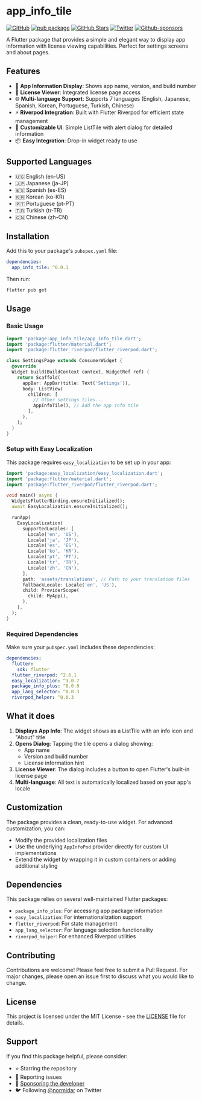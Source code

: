 # app_info_tile

[![GitHub](https://img.shields.io/github/license/normidar/app_info_tile.svg)](https://github.com/normidar/app_info_tile/blob/main/LICENSE)
[![pub package](https://img.shields.io/pub/v/app_info_tile.svg)](https://pub.dartlang.org/packages/app_info_tile)
[![GitHub Stars](https://img.shields.io/github/stars/normidar/app_info_tile.svg)](https://github.com/normidar/app_info_tile/stargazers)
[![Twitter](https://img.shields.io/twitter/url/https/twitter.com/normidar.svg?style=social&label=Follow%20%40normidar)](https://twitter.com/normidar)
[![Github-sponsors](https://img.shields.io/badge/sponsor-30363D?logo=GitHub-Sponsors&logoColor=#EA4AAA)](https://github.com/sponsors/normidar)

A Flutter package that provides a simple and elegant way to display app information with license viewing capabilities. Perfect for settings screens and about pages.

## Features

- 📱 **App Information Display**: Shows app name, version, and build number
- 📄 **License Viewer**: Integrated license page access
- 🌐 **Multi-language Support**: Supports 7 languages (English, Japanese, Spanish, Korean, Portuguese, Turkish, Chinese)
- ⚡ **Riverpod Integration**: Built with Flutter Riverpod for efficient state management
- 🎨 **Customizable UI**: Simple ListTile with alert dialog for detailed information
- 📦 **Easy Integration**: Drop-in widget ready to use

## Supported Languages

- 🇺🇸 English (en-US)
- 🇯🇵 Japanese (ja-JP) 
- 🇪🇸 Spanish (es-ES)
- 🇰🇷 Korean (ko-KR)
- 🇵🇹 Portuguese (pt-PT)
- 🇹🇷 Turkish (tr-TR)
- 🇨🇳 Chinese (zh-CN)

## Installation

Add this to your package's `pubspec.yaml` file:

```yaml
dependencies:
  app_info_tile: ^0.0.1
```

Then run:

```bash
flutter pub get
```

## Usage

### Basic Usage

```dart
import 'package:app_info_tile/app_info_tile.dart';
import 'package:flutter/material.dart';
import 'package:flutter_riverpod/flutter_riverpod.dart';

class SettingsPage extends ConsumerWidget {
  @override
  Widget build(BuildContext context, WidgetRef ref) {
    return Scaffold(
      appBar: AppBar(title: Text('Settings')),
      body: ListView(
        children: [
          // Other settings tiles...
          AppInfoTile(), // Add the app info tile
        ],
      ),
    );
  }
}
```

### Setup with Easy Localization

This package requires `easy_localization` to be set up in your app:

```dart
import 'package:easy_localization/easy_localization.dart';
import 'package:flutter/material.dart';
import 'package:flutter_riverpod/flutter_riverpod.dart';

void main() async {
  WidgetsFlutterBinding.ensureInitialized();
  await EasyLocalization.ensureInitialized();

  runApp(
    EasyLocalization(
      supportedLocales: [
        Locale('en', 'US'),
        Locale('ja', 'JP'),
        Locale('es', 'ES'),
        Locale('ko', 'KR'),
        Locale('pt', 'PT'),
        Locale('tr', 'TR'),
        Locale('zh', 'CN'),
      ],
      path: 'assets/translations', // Path to your translation files
      fallbackLocale: Locale('en', 'US'),
      child: ProviderScope(
        child: MyApp(),
      ),
    ),
  );
}
```

### Required Dependencies

Make sure your `pubspec.yaml` includes these dependencies:

```yaml
dependencies:
  flutter:
    sdk: flutter
  flutter_riverpod: ^2.6.1
  easy_localization: ^3.0.7
  package_info_plus: ^8.0.0
  app_lang_selector: ^0.0.3
  riverpod_helper: ^0.0.3
```

## What it does

1. **Displays App Info**: The widget shows as a ListTile with an info icon and "About" title
2. **Opens Dialog**: Tapping the tile opens a dialog showing:
   - App name
   - Version and build number
   - License information hint
3. **License Viewer**: The dialog includes a button to open Flutter's built-in license page
4. **Multi-language**: All text is automatically localized based on your app's locale

## Customization

The package provides a clean, ready-to-use widget. For advanced customization, you can:

- Modify the provided localization files
- Use the underlying `AppInfoPod` provider directly for custom UI implementations
- Extend the widget by wrapping it in custom containers or adding additional styling

## Dependencies

This package relies on several well-maintained Flutter packages:

- `package_info_plus`: For accessing app package information
- `easy_localization`: For internationalization support
- `flutter_riverpod`: For state management
- `app_lang_selector`: For language selection functionality
- `riverpod_helper`: For enhanced Riverpod utilities

## Contributing

Contributions are welcome! Please feel free to submit a Pull Request. For major changes, please open an issue first to discuss what you would like to change.

## License

This project is licensed under the MIT License - see the [LICENSE](LICENSE) file for details.

## Support

If you find this package helpful, please consider:

- ⭐ Starring the repository
- 🐛 Reporting issues
- 💝 [Sponsoring the developer](https://github.com/sponsors/normidar)
- 🐦 Following [@normidar](https://twitter.com/normidar) on Twitter
